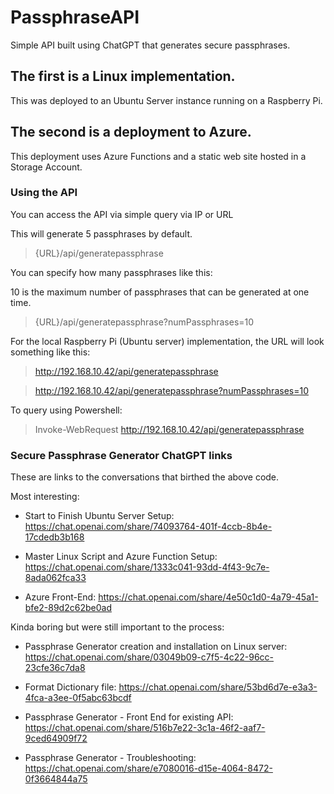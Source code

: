 # PassphraseAPI
Simple API built using ChatGPT that generates secure passphrases.

## The first is a Linux implementation.
This was deployed to an Ubuntu Server instance running on a Raspberry Pi.

## The second is a deployment to Azure.
This deployment uses Azure Functions and a static web site hosted in a Storage Account.


### Using the API
You can access the API via simple query via IP or URL

This will generate 5 passphrases by default.

> {URL}/api/generatepassphrase



You can specify how many passphrases like this: 

10 is the maximum number of passphrases that can be generated at one time.

> {URL}/api/generatepassphrase?numPassphrases=10


For the local Raspberry Pi (Ubuntu server) implementation, the URL will look something like this: 

> http://192.168.10.42/api/generatepassphrase

> http://192.168.10.42/api/generatepassphrase?numPassphrases=10

To query using Powershell:

> Invoke-WebRequest http://192.168.10.42/api/generatepassphrase

### Secure Passphrase Generator ChatGPT links

These are links to the conversations that birthed the above code.

Most interesting:

  - Start to Finish Ubuntu Server Setup:	https://chat.openai.com/share/74093764-401f-4ccb-8b4e-17cdedb3b168

  - Master Linux Script and Azure Function Setup:	https://chat.openai.com/share/1333c041-93dd-4f43-9c7e-8ada062fca33

  - Azure Front-End:	https://chat.openai.com/share/4e50c1d0-4a79-45a1-bfe2-89d2c62be0ad

Kinda boring but were still important to the process:

  - Passphrase Generator creation and installation on Linux server:	https://chat.openai.com/share/03049b09-c7f5-4c22-96cc-23cfe36c7da8

  - Format Dictionary file:	https://chat.openai.com/share/53bd6d7e-e3a3-4fca-a3ee-0f5abc63bcdf

  - Passphrase Generator - Front End for existing API:	https://chat.openai.com/share/516b7e22-3c1a-46f2-aaf7-9ced64909f72

  - Passphrase Generator - Troubleshooting:	https://chat.openai.com/share/e7080016-d15e-4064-8472-0f3664844a75

